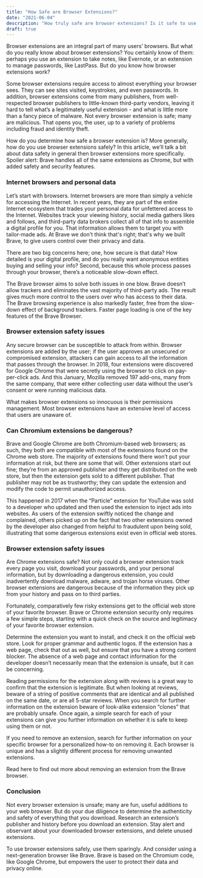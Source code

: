 ```yaml
---
title: "How Safe are Browser Extensions?"
date: "2021-06-04"
description: "How truly safe are browser extensions? Is it safe to use them?"
draft: true
---
```

Browser extensions are an integral part of many users’ browsers. But what do you really know about browser extensions? You certainly know of them: perhaps you use an extension to take notes, like Evernote, or an extension to manage passwords, like LastPass. But do you know how browser extensions work?

Some browser extensions require access to almost everything your browser sees. They can see sites visited, keystrokes, and even passwords. In addition, browser extensions come from many publishers, from well-respected browser publishers to little-known third-party vendors, leaving it hard to tell what’s a legitimately useful extension - and what is little more than a fancy piece of malware. Not every browser extension is safe; many are malicious. That opens you, the user, up to a variety of problems including fraud and identity theft.

How do you determine how safe a browser extension is? More generally, how do you use browser extensions safely? In this article, we’ll talk a bit about data safety in general then browser extensions more specifically. Spoiler alert: Brave handles all of the same extensions as Chrome, but with added safety and security features.

### Internet browsers and personal data

Let’s start with browsers. Internet browsers are more than simply a vehicle for accessing the Internet. In recent years, they are part of the entire Internet ecosystem that trades your personal data for unfettered access to the Internet. Websites track your viewing history, social media gathers likes and follows, and third-party data brokers collect all of that info to assemble a digital profile for you. That information allows them to target you with tailor-made ads. At Brave we don't think that's right; that's why we built Brave, to give users control over their privacy and data.

There are two big concerns here; one, how secure is that data? How detailed is your digital profile, and do you really want anonymous entities buying and selling your info? Second, because this whole process passes through your browser, there’s a noticeable slow-down effect.

The Brave browser aims to solve both issues in one blow. Brave doesn’t allow trackers and eliminates the vast majority of third-party ads. The result gives much more control to the users over who has access to their data. The Brave browsing experience is also markedly faster, free from the slow-down effect of background trackers. Faster page loading is one of the key features of the Brave Browser.

### Browser extension safety issues

Any secure browser can be susceptible to attack from within. Browser extensions are added by the user; if the user approves an unsecured or compromised extension, attackers can gain access to all the information that passes through the browser. In 2018, four extensions were discovered for Google Chrome that were secretly using the browser to click on pay-per-click ads. And this January, Mozilla removed 197 add-ons, many from the same company, that were either collecting user data without the user’s consent or were running malicious data.

What makes browser extensions so innocuous is their permissions management. Most browser extensions have an extensive level of access that users are unaware of.

### Can Chromium extensions be dangerous?

Brave and Google Chrome are both Chromium-based web browsers; as such, they both are compatible with most of the extensions found on the Chrome web store. The majority of extensions found there won’t put your information at risk, but there are some that will. Other extensions start out fine; they’re from an approved publisher and they get distributed on the web store, but then the extension gets sold to a different publisher. That publisher may not be as trustworthy; they can update the extension and modify the code to permit unauthorized access.

This happened in 2017 when the “Particle” extension for YouTube was sold to a developer who updated and then used the extension to inject ads into websites. As users of the extension swiftly noticed the change and complained, others picked up on the fact that two other extensions owned by the developer also changed from helpful to fraudulent upon being sold, illustrating that some dangerous extensions exist even in official web stores.

### Browser extension safety issues

Are Chrome extensions safe? Not only could a browser extension track every page you visit, download your passwords, and your personal information, but by downloading a dangerous extension, you could inadvertently download malware, adware, and trojan horse viruses. Other browser extensions are dangerous because of the information they pick up from your history and pass on to third parties.

Fortunately, comparatively few risky extensions get to the official web store of your favorite browser. Brave or Chrome extension security only requires a few simple steps, starting with a quick check on the source and legitimacy of your favorite browser extension.

Determine the extension you want to install, and check it on the official web store. Look for proper grammar and authentic logos. If the extension has a web page, check that out as well, but ensure that you have a strong content blocker. The absence of a web page and contact information for the developer doesn’t necessarily mean that the extension is unsafe, but it can be concerning.

Reading permissions for the extension along with reviews is a great way to confirm that the extension is legitimate. But when looking at reviews, beware of a string of positive comments that are identical and all published on the same date, or are all 5-star reviews. When you search for further information on the extension beware of look-alike extension “clones” that are probably unsafe. Once again, a simple search for each of your extensions can give you further information on whether it is safe to keep using them or not.

If you need to remove an extension, search for further information on your specific browser for a personalized how-to on removing it. Each browser is unique and has a slightly different process for removing unwanted extensions.

Read here to find out more about removing an extension from the Brave browser.

### Conclusion

Not every browser extension is unsafe; many are fun, useful additions to your web browser. But do your due diligence to determine the authenticity and safety of everything that you download. Research an extension’s publisher and history before you download an extension. Stay alert and observant about your downloaded browser extensions, and delete unused extensions.

To use browser extensions safely, use them sparingly. And consider using a next-generation browser like Brave. Brave is based on the Chromium code, like Google Chrome, but empowers the user to protect their data and privacy online.
